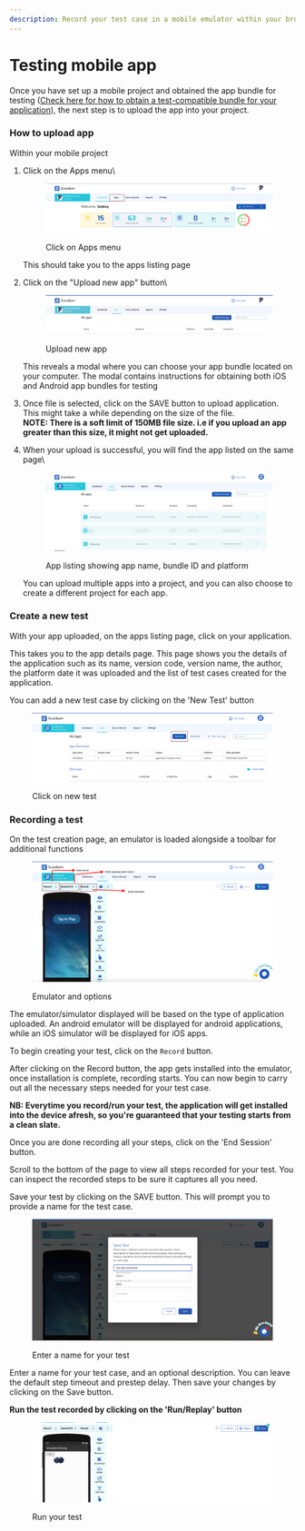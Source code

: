 ```yaml
---
description: Record your test case in a mobile emulator within your browser
---
```


# Testing mobile app

Once you have set up a mobile project and obtained the app bundle for testing ([Check here for how to obtain a test-compatible bundle for your application](uploading-apps/)), the next step is to upload the app into your project.

### How to upload app

Within your mobile project

1.  Click on the Apps menu\


    <figure><img src="../.gitbook/assets/image (68).png" alt=""><figcaption><p>Click on Apps menu</p></figcaption></figure>

    This should take you to the apps listing page
2.  Click on the "Upload new app" button\


    <figure><img src="../.gitbook/assets/image (69).png" alt=""><figcaption><p>Upload new app</p></figcaption></figure>

    This reveals a modal where you can choose your app bundle located on your computer. The modal contains instructions for obtaining both iOS and Android app bundles for testing
3. Once file is selected, click on the SAVE button to upload application. This might take a while depending on the size of the file. \
   **NOTE: There is a soft limit of 150MB file size. i.e if  you upload an app greater than this size, it might not get uploaded.**
4.  When your upload is successful, you will find the app listed on the same page\


    <figure><img src="../.gitbook/assets/image (70).png" alt=""><figcaption><p>App listing showing app name, bundle ID and platform</p></figcaption></figure>

    You can upload multiple apps into a project,  and you can also choose to create a different project for each app.

### Create a new test

With your app uploaded, on the apps listing page, click on your application.

This takes you to the app details page. This page shows you the details of the application such as its name, version code, version name, the author, the platform date it was uploaded and the list of test cases created for the application.

You can add a new test case by clicking on the 'New Test' button

<figure><img src="../.gitbook/assets/image (71).png" alt=""><figcaption><p>Click on new test</p></figcaption></figure>

### Recording a test

On the test creation page, an emulator is loaded alongside a toolbar for additional functions

<figure><img src="../.gitbook/assets/image (72).png" alt=""><figcaption><p>Emulator and options</p></figcaption></figure>

The emulator/simulator displayed will be based on the type of application uploaded. An android emulator will be displayed for android applications, while an iOS simulator will be displayed for iOS apps.

To begin creating your test, click on the `Record` button.

After clicking on the Record button, the app gets installed into the emulator, once installation is complete, recording starts. You can now begin to carry out all the necessary steps needed for your test case.

**NB: Everytime you record/run your test, the application will get installed into the device afresh, so you're guaranteed that your testing starts from a clean slate.**

Once you are done recording all your steps, click on the 'End Session' button.

Scroll to the bottom of the page to view all steps recorded for your test. You can inspect the recorded steps to be sure it captures all you need.

Save your test by clicking on the SAVE button. This will prompt you to provide a name for the test case.

<figure><img src="../.gitbook/assets/image (74).png" alt=""><figcaption><p>Enter a name for your test</p></figcaption></figure>

Enter a name for your test case, and an optional description. You can leave the default step timeout and prestep delay. Then save your changes by clicking on the Save button.

**Run the test recorded by clicking on the 'Run/Replay' button**

<figure><img src="../.gitbook/assets/image (73).png" alt=""><figcaption><p>Run your test</p></figcaption></figure>

